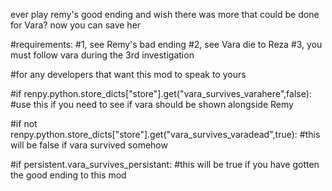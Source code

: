 ever play remy's good ending and wish there was more that could be done for Vara?
now you can save her


#requirements:
#1, see Remy's bad ending
#2, see Vara die to Reza
#3, you must follow vara during the 3rd investigation



#for any developers that want this mod to speak to yours

#if renpy.python.store_dicts["store"].get("vara_survives_varahere",false):
#use this if you need to see if vara should be shown alongside Remy

#if not renpy.python.store_dicts["store"].get("vara_survives_varadead",true):
#this will be false if vara survived somehow

#if persistent.vara_survives_persistant:
#this will be true if you have gotten the good ending to this mod
